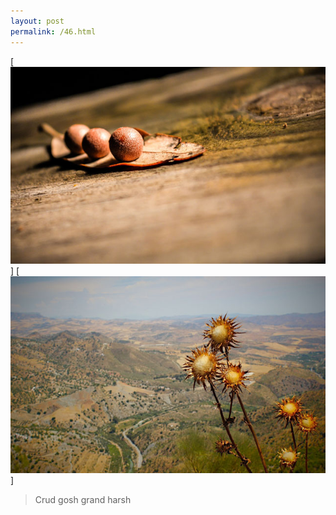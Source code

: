```yaml
---
layout: post
permalink: /46.html
---
```


[![46 left](https://raw.githubusercontent.com/4711/4711.github.com/master/_assets/img/5.jpg)] 
[![46 right](https://raw.githubusercontent.com/4711/4711.github.com/master/_assets/img/6.jpg)] 

> Crud gosh grand harsh

>